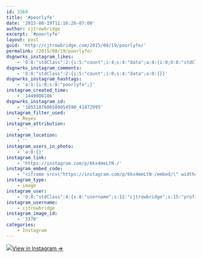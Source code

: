 ```yaml
---
id: 3369
title: '#poorlyfe'
date: '2015-08-19T11:16:26-07:00'
author: cjtrowbridge
excerpt: '#poorlyfe'
layout: post
guid: 'http://cjtrowbridge.com/2015/08/19/poorlyfe/'
permalink: /2015/08/19/poorlyfe/
dsgnwrks_instagram_likes:
    - 'O:8:"stdClass":2:{s:5:"count";i:4;s:4:"data";a:4:{i:0;O:8:"stdClass":4:{s:8:"username";s:12:"robertstrang";s:15:"profile_picture";s:117:"https://igcdn-photos-f-a.akamaihd.net/hphotos-ak-xfa1/t51.2885-19/s150x150/11420912_1091679980861029_1981336550_a.jpg";s:2:"id";s:9:"197967866";s:9:"full_name";s:0:"";}i:1;O:8:"stdClass":4:{s:8:"username";s:11:"pilotsidiot";s:15:"profile_picture";s:106:"https://igcdn-photos-b-a.akamaihd.net/hphotos-ak-xfp1/t51.2885-19/10903513_345578715645385_204293058_a.jpg";s:2:"id";s:6:"579157";s:9:"full_name";s:0:"";}i:2;O:8:"stdClass":4:{s:8:"username";s:13:"bimmerkidalex";s:15:"profile_picture";s:85:"https://instagramimages-a.akamaihd.net/profiles/profile_319753206_75sq_1368376773.jpg";s:2:"id";s:9:"319753206";s:9:"full_name";s:13:"Alex Gonzalez";}i:3;O:8:"stdClass":4:{s:8:"username";s:13:"radical_jacob";s:15:"profile_picture";s:106:"https://igcdn-photos-b-a.akamaihd.net/hphotos-ak-xaf1/t51.2885-19/11428215_947268602007329_175620437_a.jpg";s:2:"id";s:8:"19523293";s:9:"full_name";s:12:"Jake Cabrera";}}}'
dsgnwrks_instagram_comments:
    - 'O:8:"stdClass":2:{s:5:"count";i:0;s:4:"data";a:0:{}}'
dsgnwrks_instagram_hashtags:
    - 'a:1:{i:0;s:8:"poorlyfe";}'
instagram_created_time:
    - '1440008186'
dsgnwrks_instagram_id:
    - '1055187606589854590_41872995'
instagram_filter_used:
    - Reyes
instagram_attribution:
    - ''
instagram_location:
    - ''
instagram_users_in_photo:
    - 'a:0:{}'
instagram_link:
    - 'https://instagram.com/p/6kx4meLtN-/'
instagram_embed_code:
    - "<iframe src=\"https://instagram.com/p/6kx4meLtN-/embed/\" width=\"612\" height=\"710\" frameborder=\"0\" scrolling=\"no\" allowtransparency=\"true\"></iframe>\n"
instagram_type:
    - image
instagram_user:
    - 'O:8:"stdClass":4:{s:8:"username";s:12:"cjtrowbridge";s:15:"profile_picture";s:107:"https://igcdn-photos-g-a.akamaihd.net/hphotos-ak-xap1/t51.2885-19/11205819_940973412608942_1083705953_a.jpg";s:2:"id";s:8:"41872995";s:9:"full_name";s:13:"CJ Trowbridge";}'
instagram_username:
    - cjtrowbridge
instagram_image_id:
    - '3370'
categories:
    - Instagram
---
```


[![](http://blog.cjtrowbridge.com/wp-content/uploads/2015/08/11909151_463444580501417_1778094509_n.jpg)](https://instagram.com/p/6kx4meLtN-/)[View in Instagram ⇒](https://instagram.com/p/6kx4meLtN-/)